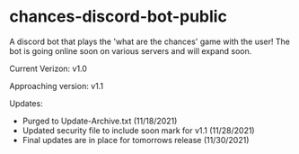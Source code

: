 # chances-discord-bot-public
A discord bot that plays the 'what are the chances' game with the user! The bot is going online soon on various servers and will expand soon.

Current Verizon: v1.0

Approaching version: v1.1

Updates:
- Purged to Update-Archive.txt (11/18/2021)
- Updated security file to include soon mark for v1.1 (11/28/2021)
- Final updates are in place for tomorrows release (11/30/2021)
